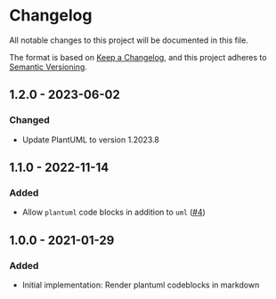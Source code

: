# Changelog
All notable changes to this project will be documented in this file.

The format is based on [Keep a Changelog](https://keepachangelog.com/en/1.0.0/),
and this project adheres to [Semantic Versioning](https://semver.org/spec/v2.0.0.html).

## 1.2.0 - 2023-06-02
### Changed
- Update PlantUML to version 1.2023.8

## 1.1.0 - 2022-11-14
### Added
- Allow `plantuml` code blocks in addition to `uml` ([#4](https://github.com/scm-manager/scm-markdown-plantuml-plugin/pull/4))

## 1.0.0 - 2021-01-29
### Added
- Initial implementation: Render plantuml codeblocks in markdown


